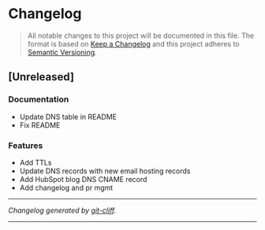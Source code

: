 # Changelog

> All notable changes to this project will be documented in this file. The format is based on
[Keep a Changelog](http://keepachangelog.com/) and this project adheres to
[Semantic Versioning](http://semver.org/).

## [Unreleased]

### Documentation

- Update DNS table in README
- Fix README

### Features

- Add TTLs
- Update DNS records with new email hosting records
- Add HubSpot blog DNS CNAME record
- Add changelog and pr mgmt

***
*Changelog generated by [git-cliff](https://github.com/orhun/git-cliff).*
***
